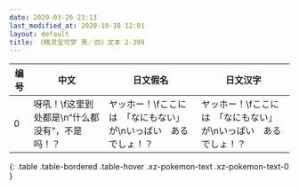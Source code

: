 ```yaml
---
date: 2020-03-26 23:13
last_modified_at: 2020-10-18 12:01
layout: default
title: 《精灵宝可梦 黑／白》文本 2-399
---
```

| 编号 | 中文 | 日文假名 | 日文汉字 |
| ---- | ---- | ---- | --- |
| 0 | 呀吼！\f这里到处都是\n“什么都没有”，不是吗！？ | ヤッホー！\fここには　「なにもない」が\nいっぱい　あるでしょ！？ | ヤッホー！\fここには　「なにもない」が\nいっぱい　あるでしょ！？ |
{: .table .table-bordered .table-hover .xz-pokemon-text .xz-pokemon-text-0 }